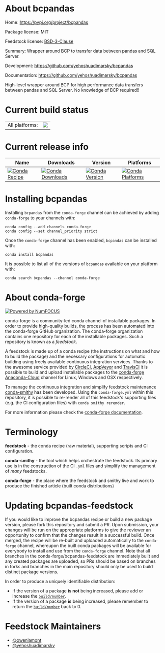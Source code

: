 About bcpandas
==============

Home: https://pypi.org/project/bcpandas

Package license: MIT

Feedstock license: [BSD-3-Clause](https://github.com/conda-forge/bcpandas-feedstock/blob/master/LICENSE.txt)

Summary: Wrapper around BCP to transfer data between pandas and SQL Server.

Development: https://github.com/yehoshuadimarsky/bcpandas

Documentation: https://github.com/yehoshuadimarsky/bcpandas

High-level wrapper around BCP for high performance data transfers between pandas and SQL Server.
No knowledge of BCP required!!


Current build status
====================


<table><tr><td>All platforms:</td>
    <td>
      <a href="https://dev.azure.com/conda-forge/feedstock-builds/_build/latest?definitionId=7367&branchName=master">
        <img src="https://dev.azure.com/conda-forge/feedstock-builds/_apis/build/status/bcpandas-feedstock?branchName=master">
      </a>
    </td>
  </tr>
</table>

Current release info
====================

| Name | Downloads | Version | Platforms |
| --- | --- | --- | --- |
| [![Conda Recipe](https://img.shields.io/badge/recipe-bcpandas-green.svg)](https://anaconda.org/conda-forge/bcpandas) | [![Conda Downloads](https://img.shields.io/conda/dn/conda-forge/bcpandas.svg)](https://anaconda.org/conda-forge/bcpandas) | [![Conda Version](https://img.shields.io/conda/vn/conda-forge/bcpandas.svg)](https://anaconda.org/conda-forge/bcpandas) | [![Conda Platforms](https://img.shields.io/conda/pn/conda-forge/bcpandas.svg)](https://anaconda.org/conda-forge/bcpandas) |

Installing bcpandas
===================

Installing `bcpandas` from the `conda-forge` channel can be achieved by adding `conda-forge` to your channels with:

```
conda config --add channels conda-forge
conda config --set channel_priority strict
```

Once the `conda-forge` channel has been enabled, `bcpandas` can be installed with:

```
conda install bcpandas
```

It is possible to list all of the versions of `bcpandas` available on your platform with:

```
conda search bcpandas --channel conda-forge
```


About conda-forge
=================

[![Powered by NumFOCUS](https://img.shields.io/badge/powered%20by-NumFOCUS-orange.svg?style=flat&colorA=E1523D&colorB=007D8A)](http://numfocus.org)

conda-forge is a community-led conda channel of installable packages.
In order to provide high-quality builds, the process has been automated into the
conda-forge GitHub organization. The conda-forge organization contains one repository
for each of the installable packages. Such a repository is known as a *feedstock*.

A feedstock is made up of a conda recipe (the instructions on what and how to build
the package) and the necessary configurations for automatic building using freely
available continuous integration services. Thanks to the awesome service provided by
[CircleCI](https://circleci.com/), [AppVeyor](https://www.appveyor.com/)
and [TravisCI](https://travis-ci.com/) it is possible to build and upload installable
packages to the [conda-forge](https://anaconda.org/conda-forge)
[Anaconda-Cloud](https://anaconda.org/) channel for Linux, Windows and OSX respectively.

To manage the continuous integration and simplify feedstock maintenance
[conda-smithy](https://github.com/conda-forge/conda-smithy) has been developed.
Using the ``conda-forge.yml`` within this repository, it is possible to re-render all of
this feedstock's supporting files (e.g. the CI configuration files) with ``conda smithy rerender``.

For more information please check the [conda-forge documentation](https://conda-forge.org/docs/).

Terminology
===========

**feedstock** - the conda recipe (raw material), supporting scripts and CI configuration.

**conda-smithy** - the tool which helps orchestrate the feedstock.
                   Its primary use is in the construction of the CI ``.yml`` files
                   and simplify the management of *many* feedstocks.

**conda-forge** - the place where the feedstock and smithy live and work to
                  produce the finished article (built conda distributions)


Updating bcpandas-feedstock
===========================

If you would like to improve the bcpandas recipe or build a new
package version, please fork this repository and submit a PR. Upon submission,
your changes will be run on the appropriate platforms to give the reviewer an
opportunity to confirm that the changes result in a successful build. Once
merged, the recipe will be re-built and uploaded automatically to the
`conda-forge` channel, whereupon the built conda packages will be available for
everybody to install and use from the `conda-forge` channel.
Note that all branches in the conda-forge/bcpandas-feedstock are
immediately built and any created packages are uploaded, so PRs should be based
on branches in forks and branches in the main repository should only be used to
build distinct package versions.

In order to produce a uniquely identifiable distribution:
 * If the version of a package **is not** being increased, please add or increase
   the [``build/number``](https://docs.conda.io/projects/conda-build/en/latest/resources/define-metadata.html#build-number-and-string).
 * If the version of a package **is** being increased, please remember to return
   the [``build/number``](https://docs.conda.io/projects/conda-build/en/latest/resources/define-metadata.html#build-number-and-string)
   back to 0.

Feedstock Maintainers
=====================

* [@owenlamont](https://github.com/owenlamont/)
* [@yehoshuadimarsky](https://github.com/yehoshuadimarsky/)


